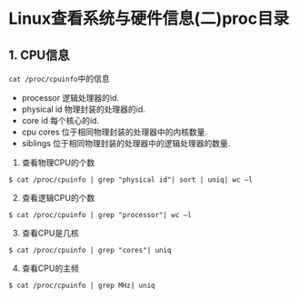 # Linux查看系统与硬件信息(二)proc目录

## 1. CPU信息

`cat /proc/cpuinfo`中的信息

- processor       逻辑处理器的id. 
- physical id    物理封装的处理器的id. 
- core id        每个核心的id. 
- cpu cores      位于相同物理封装的处理器中的内核数量. 
- siblings       位于相同物理封装的处理器中的逻辑处理器的数量. 

1. 查看物理CPU的个数

```
$ cat /proc/cpuinfo | grep "physical id"| sort | uniq| wc –l
```

2. 查看逻辑CPU的个数

```
$ cat /proc/cpuinfo | grep "processor"| wc –l
```

3. 查看CPU是几核

```
$ cat /proc/cpuinfo | grep "cores"| uniq
```

4. 查看CPU的主频

```
$ cat /proc/cpuinfo | grep MHz| uniq 
```
